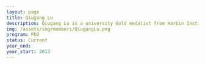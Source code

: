 ```yaml
---
layout: page
title: Qiugang Lu
description: Qiugang Lu is a university Gold medalist from Harbin Institute of Technology, China. He is working towards a PhD on adaptive control of paper machines.
img: /assets/img/members/QiugangLu.png
program: PhD
status: Current
year_end: 
year_start: 2013
---
```


<img class="profile_img" src="{{ page.img | prepend: site.baseurl | prepend: site.url }}" alt=""/>